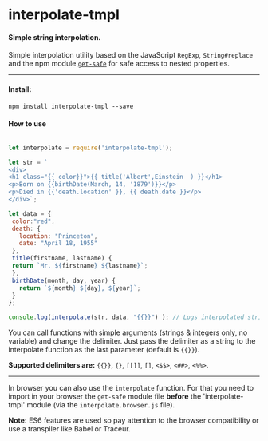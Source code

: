 # interpolate-tmpl
#### Simple string interpolation.

Simple interpolation utility based on the JavaScript `RegExp`, `String#replace` and the npm module [`get-safe`](https://www.npmjs.com/package/get-safe "npm module get-safe") for safe access to nested properties.
***
#### Install:
`npm install interpolate-tmpl --save`

#### How to use
 ```JavaScript

let interpolate = require('interpolate-tmpl');

let str = `
<div>
 <h1 class="{{ color}}">{{ title('Albert',Einstein  ) }}</h1>
 <p>Born on {{birthDate(March, 14, '1879')}}</p>
 <p>Died in {{'death.location' }}, {{ death.date }}</p>
</div>`;

let data = {
  color:"red",
  death: {
    location: "Princeton",
    date: "April 18, 1955"
  },
  title(firstname, lastname) {
  return `Mr. ${firstname} ${lastname}`;
  },
  birthDate(month, day, year) {
    return `${month} ${day}, ${year}`;
  }
};

console.log(interpolate(str, data, "{{}}") ); // Logs interpolated string
```

You can call functions with simple arguments (strings & integers only, no variable) and change the delimiter. Just pass the delimiter as a string to the interpolate function as the last parameter (default is `{{}}`).

**Supported delimiters are:** `{{}}`, `{}`, `[[]]`, `[]`, `<$$>`, `<##>`, `<%%>`.

***
In browser you can also use the `interpolate` function. For that you need to import in your browser the `get-safe` module file **before** the 'interpolate-tmpl' module (via the `interpolate.browser.js` file).

**Note:** ES6 features are used so pay attention to the browser compatibility or use a transpiler like Babel or Traceur.

